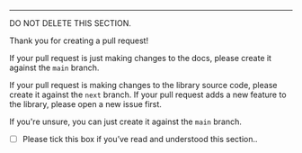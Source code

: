 <!-- YOUR PR SUMMARY HERE -->

---

DO NOT DELETE THIS SECTION.

Thank you for creating a pull request!

If your pull request is just making changes to the docs, please create it against the `main` branch.

If your pull request is making changes to the library source code, please create it against the `next` branch. If your pull request adds a new feature to the library, please open a new issue first.

If you're unsure, you can just create it against the `main` branch.

- [ ] Please tick this box if you’ve read and understood this section..
